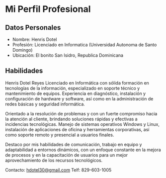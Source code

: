 # Mi Perfil Profesional

## Datos Personales
- Nombre: Henris Dotel
- Profesión: Licenciado en Informatica (Universidad Autonoma de Santo Domingo)
- Ubicación: El bonito San Isidro, Republica Dominicana

## Habilidades
Henris Dotel Reyes
Licenciado en Informática con sólida formación en tecnologías de la información, especializado en soporte técnico y mantenimiento de equipos. Experiencia en diagnóstico, instalación y configuración de hardware y software, así como en la administración de redes básicas y seguridad informática.

Orientado a la resolución de problemas y con un fuerte compromiso hacia la atención al cliente, brindando soluciones rápidas y efectivas a incidencias tecnológicas. Manejo de sistemas operativos Windows y Linux, instalación de aplicaciones de oficina y herramientas corporativas, así como soporte remoto y presencial a usuarios finales.

Destaco por mis habilidades de comunicación, trabajo en equipo y adaptabilidad a entornos dinámicos, con un enfoque constante en la mejora de procesos y en la capacitación de usuarios para un mejor aprovechamiento de los recursos tecnológicos.

Contacto: hdotel30@gmail.com
Telf: 829-603-1005


